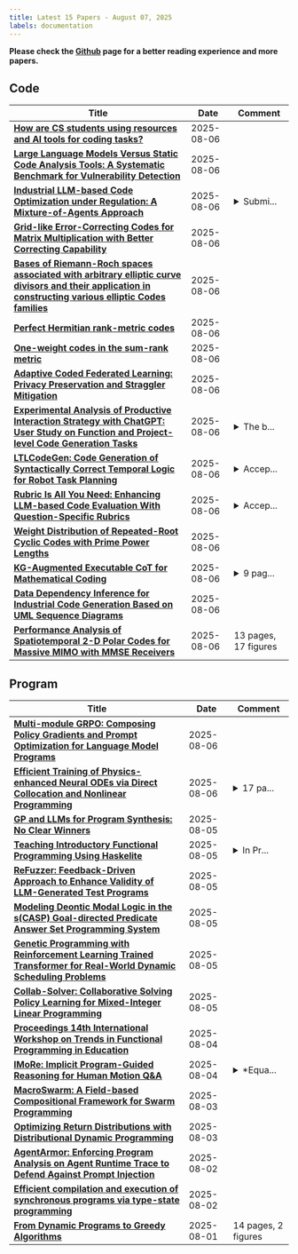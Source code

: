 ```yaml
---
title: Latest 15 Papers - August 07, 2025
labels: documentation
---
```

**Please check the [Github](https://github.com/zezhishao/MTS_Daily_ArXiv) page for a better reading experience and more papers.**

## Code
| **Title** | **Date** | **Comment** |
| --- | --- | --- |
| **[How are CS students using resources and AI tools for coding tasks?](http://arxiv.org/abs/2508.04667v1)** | 2025-08-06 |  |
| **[Large Language Models Versus Static Code Analysis Tools: A Systematic Benchmark for Vulnerability Detection](http://arxiv.org/abs/2508.04448v1)** | 2025-08-06 |  |
| **[Industrial LLM-based Code Optimization under Regulation: A Mixture-of-Agents Approach](http://arxiv.org/abs/2508.03329v2)** | 2025-08-06 | <details><summary>Submi...</summary><p>Submitted to ASE'25 Industry Showcase</p></details> |
| **[Grid-like Error-Correcting Codes for Matrix Multiplication with Better Correcting Capability](http://arxiv.org/abs/2508.04355v1)** | 2025-08-06 |  |
| **[Bases of Riemann-Roch spaces associated with arbitrary elliptic curve divisors and their application in constructing various elliptic Codes families](http://arxiv.org/abs/2508.04340v1)** | 2025-08-06 |  |
| **[Perfect Hermitian rank-metric codes](http://arxiv.org/abs/2409.16753v2)** | 2025-08-06 |  |
| **[One-weight codes in the sum-rank metric](http://arxiv.org/abs/2508.04262v1)** | 2025-08-06 |  |
| **[Adaptive Coded Federated Learning: Privacy Preservation and Straggler Mitigation](http://arxiv.org/abs/2403.14905v2)** | 2025-08-06 |  |
| **[Experimental Analysis of Productive Interaction Strategy with ChatGPT: User Study on Function and Project-level Code Generation Tasks](http://arxiv.org/abs/2508.04125v1)** | 2025-08-06 | <details><summary>The b...</summary><p>The benchmark repository has not been publicly released yet due to the IP policy in our institutions. If you would like to use the benchmark or collaborate on extension, please contact "dr.sangwon.hyun@gmail.com"</p></details> |
| **[LTLCodeGen: Code Generation of Syntactically Correct Temporal Logic for Robot Task Planning](http://arxiv.org/abs/2503.07902v2)** | 2025-08-06 | <details><summary>Accep...</summary><p>Accepted to IEEE/RSJ International Conference on Intelligent Robots and Systems (iROS) 2025</p></details> |
| **[Rubric Is All You Need: Enhancing LLM-based Code Evaluation With Question-Specific Rubrics](http://arxiv.org/abs/2503.23989v3)** | 2025-08-06 | <details><summary>Accep...</summary><p>Accepted in ICER 2025</p></details> |
| **[Weight Distribution of Repeated-Root Cyclic Codes with Prime Power Lengths](http://arxiv.org/abs/2304.00762v3)** | 2025-08-06 |  |
| **[KG-Augmented Executable CoT for Mathematical Coding](http://arxiv.org/abs/2508.04072v1)** | 2025-08-06 | <details><summary>9 pag...</summary><p>9 pages,2figures,6 tables</p></details> |
| **[Data Dependency Inference for Industrial Code Generation Based on UML Sequence Diagrams](http://arxiv.org/abs/2508.03379v2)** | 2025-08-06 |  |
| **[Performance Analysis of Spatiotemporal 2-D Polar Codes for Massive MIMO with MMSE Receivers](http://arxiv.org/abs/2507.19986v2)** | 2025-08-06 | 13 pages, 17 figures |

## Program
| **Title** | **Date** | **Comment** |
| --- | --- | --- |
| **[Multi-module GRPO: Composing Policy Gradients and Prompt Optimization for Language Model Programs](http://arxiv.org/abs/2508.04660v1)** | 2025-08-06 |  |
| **[Efficient Training of Physics-enhanced Neural ODEs via Direct Collocation and Nonlinear Programming](http://arxiv.org/abs/2505.03552v2)** | 2025-08-06 | <details><summary>17 pa...</summary><p>17 pages, 10 figures, accepted to 16th International Modelica & FMI Conference</p></details> |
| **[GP and LLMs for Program Synthesis: No Clear Winners](http://arxiv.org/abs/2508.03966v1)** | 2025-08-05 |  |
| **[Teaching Introductory Functional Programming Using Haskelite](http://arxiv.org/abs/2508.03640v1)** | 2025-08-05 | <details><summary>In Pr...</summary><p>In Proceedings TFPiE 2025, arXiv:2508.02305</p></details> |
| **[ReFuzzer: Feedback-Driven Approach to Enhance Validity of LLM-Generated Test Programs](http://arxiv.org/abs/2508.03603v1)** | 2025-08-05 |  |
| **[Modeling Deontic Modal Logic in the s(CASP) Goal-directed Predicate Answer Set Programming System](http://arxiv.org/abs/2507.05519v5)** | 2025-08-05 |  |
| **[Genetic Programming with Reinforcement Learning Trained Transformer for Real-World Dynamic Scheduling Problems](http://arxiv.org/abs/2504.07779v2)** | 2025-08-05 |  |
| **[Collab-Solver: Collaborative Solving Policy Learning for Mixed-Integer Linear Programming](http://arxiv.org/abs/2508.03030v1)** | 2025-08-05 |  |
| **[Proceedings 14th International Workshop on Trends in Functional Programming in Education](http://arxiv.org/abs/2508.02305v1)** | 2025-08-04 |  |
| **[IMoRe: Implicit Program-Guided Reasoning for Human Motion Q&A](http://arxiv.org/abs/2508.01984v1)** | 2025-08-04 | <details><summary>*Equa...</summary><p>*Equal contribution. Accepted by the International Conference on Computer Vision (ICCV 2025)</p></details> |
| **[MacroSwarm: A Field-based Compositional Framework for Swarm Programming](http://arxiv.org/abs/2401.10969v5)** | 2025-08-03 |  |
| **[Optimizing Return Distributions with Distributional Dynamic Programming](http://arxiv.org/abs/2501.13028v2)** | 2025-08-03 |  |
| **[AgentArmor: Enforcing Program Analysis on Agent Runtime Trace to Defend Against Prompt Injection](http://arxiv.org/abs/2508.01249v1)** | 2025-08-02 |  |
| **[Efficient compilation and execution of synchronous programs via type-state programming](http://arxiv.org/abs/2508.01199v1)** | 2025-08-02 |  |
| **[From Dynamic Programs to Greedy Algorithms](http://arxiv.org/abs/2508.00776v1)** | 2025-08-01 | 14 pages, 2 figures |

